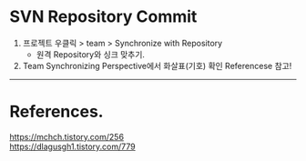 # SVN Repository Commit

1. 프로젝트 우클릭 > team > Synchronize with Repository
   - 원격 Repository와 싱크 맞추기.
2. Team Synchronizing Perspective에서 화살표(기호) 확인
   Referencese 참고!

---

# References.

<https://mchch.tistory.com/256><br>
<https://dlagusgh1.tistory.com/779>
